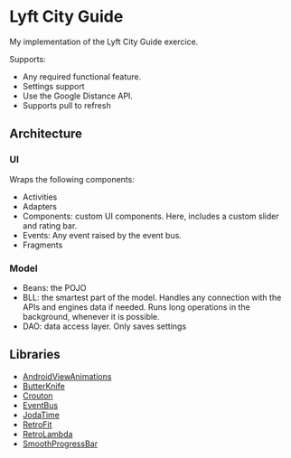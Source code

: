 # Lyft City Guide

My implementation of the Lyft City Guide exercice. 

Supports:

* Any required functional feature. 
* Settings support
* Use the Google Distance API.
* Supports pull to refresh

## Architecture

### UI

Wraps the following components:

* Activities
* Adapters
* Components: custom UI components. Here, includes a custom slider and rating bar.
* Events: Any event raised by the event bus.
* Fragments

### Model

* Beans: the POJO
* BLL: the smartest part of the model. Handles any connection with the APIs and engines data if needed. Runs long operations in the background, whenever it is possible.
* DAO: data access layer. Only saves settings

## Libraries

* [AndroidViewAnimations](https://github.com/daimajia/AndroidViewAnimations)
* [ButterKnife](http://jakewharton.github.io/butterknife/)
* [Crouton](https://github.com/keyboardsurfer/Crouton)
* [EventBus](https://github.com/greenrobot/EventBus)
* [JodaTime](http://www.joda.org/joda-time/)
* [RetroFit](http://square.github.io/retrofit/)
* [RetroLambda](https://github.com/orfjackal/retrolambda)
* [SmoothProgressBar](https://github.com/castorflex/SmoothProgressBar)
